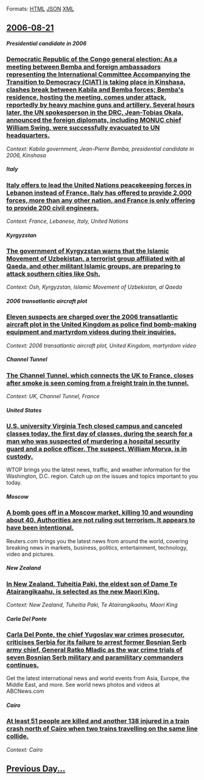 
Formats: [HTML](2006/08/21/index.html)  [JSON](2006/08/21/index.json)  [XML](2006/08/21/index.xml)  

## [2006-08-21](/news/2006/08/21/index.md)

##### Presidential candidate in 2006
### [ Democratic Republic of the Congo general election: As a meeting between Bemba and foreign ambassadors representing the International Committee Accompanying the Transition to Democracy (CIAT) is taking place in Kinshasa, clashes break between Kabila and Bemba forces; Bemba's residence, hosting the meeting, comes under attack, reportedly by heavy machine guns and artillery. Several hours later, the UN spokesperson in the DRC, Jean-Tobias Okala, announced the foreign diplomats, including MONUC chief William Swing, were successfully evacuated to UN headquarters. ](/news/2006/08/21/democratic-republic-of-the-congo-general-election-as-a-meeting-between-bemba-and-foreign-ambassadors-representing-the-international-commit.md)
_Context: Kabila government, Jean-Pierre Bemba, presidential candidate in 2006, Kinshasa_

##### Italy
### [ Italy offers to lead the United Nations peacekeeping forces in Lebanon instead of France. Italy has offered to provide 2,000 forces, more than any other nation, and France is only offering to provide 200 civil engineers. ](/news/2006/08/21/italy-offers-to-lead-the-united-nations-peacekeeping-forces-in-lebanon-instead-of-france-italy-has-offered-to-provide-2-000-forces-more-t.md)
_Context: France, Lebanese, Italy, United Nations_

##### Kyrgyzstan
### [ The government of Kyrgyzstan warns that the Islamic Movement of Uzbekistan, a terrorist group affiliated with al Qaeda, and other militant Islamic groups, are preparing to attack southern cities like Osh. ](/news/2006/08/21/the-government-of-kyrgyzstan-warns-that-the-islamic-movement-of-uzbekistan-a-terrorist-group-affiliated-with-al-qaeda-and-other-militant.md)
_Context: Osh, Kyrgyzstan, Islamic Movement of Uzbekistan, al Qaeda_

##### 2006 transatlantic aircraft plot
### [ Eleven suspects are charged over the 2006 transatlantic aircraft plot in the United Kingdom as police find bomb-making equipment and martyrdom videos during their inquiries. ](/news/2006/08/21/eleven-suspects-are-charged-over-the-2006-transatlantic-aircraft-plot-in-the-united-kingdom-as-police-find-bomb-making-equipment-and-martyr.md)
_Context: 2006 transatlantic aircraft plot, United Kingdom, martyrdom video_

##### Channel Tunnel
### [ The Channel Tunnel, which connects the UK to France, closes after smoke is seen coming from a freight train in the tunnel. ](/news/2006/08/21/the-channel-tunnel-which-connects-the-uk-to-france-closes-after-smoke-is-seen-coming-from-a-freight-train-in-the-tunnel.md)
_Context: UK, Channel Tunnel, France_

##### United States
### [ U.S. university Virginia Tech closed campus and canceled classes today, the first day of classes, during the search for a man who was suspected of murdering a hospital security guard and a police officer. The suspect, William Morva, is in custody. ](/news/2006/08/21/u-s-university-virginia-tech-closed-campus-and-canceled-classes-today-the-first-day-of-classes-during-the-search-for-a-man-who-was-suspe.md)
WTOP brings you the latest news, traffic, and weather information for the Washington, D.C. region. Catch up on the issues and topics important to you today.

##### Moscow
### [ A bomb goes off in a Moscow market, killing 10 and wounding about 40. Authorities are not ruling out terrorism. It appears to have been intentional. ](/news/2006/08/21/a-bomb-goes-off-in-a-moscow-market-killing-10-and-wounding-about-40-authorities-are-not-ruling-out-terrorism-it-appears-to-have-been-int.md)
Reuters.com brings you the latest news from around the world, covering breaking news in markets, business, politics, entertainment, technology, video and pictures.

##### New Zealand
### [ In New Zealand, Tuheitia Paki, the eldest son of Dame Te Atairangikaahu, is selected as the new Maori King. ](/news/2006/08/21/in-new-zealand-tuheitia-paki-the-eldest-son-of-dame-te-atairangikaahu-is-selected-as-the-new-maori-king.md)
_Context: New Zealand, Tuheitia Paki, Te Atairangikaahu, Maori King_

##### Carla Del Ponte
### [ Carla Del Ponte, the chief Yugoslav war crimes prosecutor, criticises Serbia for its failure to arrest former Bosnian Serb army chief, General Ratko Mladic as the war crime trials of seven Bosnian Serb military and paramilitary commanders continues. ](/news/2006/08/21/carla-del-ponte-the-chief-yugoslav-war-crimes-prosecutor-criticises-serbia-for-its-failure-to-arrest-former-bosnian-serb-army-chief-gene.md)
Get the latest international news and world events from Asia, Europe, the Middle East, and more. See world news photos and videos at ABCNews.com

##### Cairo
### [ At least 51 people are killed and another 138 injured in a train crash north of Cairo when two trains travelling on the same line collide. ](/news/2006/08/21/at-least-51-people-are-killed-and-another-138-injured-in-a-train-crash-north-of-cairo-when-two-trains-travelling-on-the-same-line-collide.md)
_Context: Cairo_

## [Previous Day...](/news/2006/08/20/index.md)

